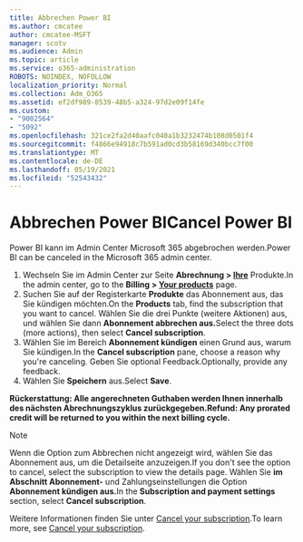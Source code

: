 ```yaml
---
title: Abbrechen Power BI
ms.author: cmcatee
author: cmcatee-MSFT
manager: scotv
ms.audience: Admin
ms.topic: article
ms.service: o365-administration
ROBOTS: NOINDEX, NOFOLLOW
localization_priority: Normal
ms.collection: Adm_O365
ms.assetid: ef2df989-8539-48b5-a324-97d2e09f14fe
ms.custom:
- "9002564"
- "5092"
ms.openlocfilehash: 321ce2fa2d40aafc040a1b3232474b108d0501f4
ms.sourcegitcommit: f4866e94918c7b591ad0cd3b58169d340bcc7f00
ms.translationtype: MT
ms.contentlocale: de-DE
ms.lasthandoff: 05/19/2021
ms.locfileid: "52543432"
---
```

# <a name="cancel-power-bi"></a><span data-ttu-id="9dbaf-102">Abbrechen Power BI</span><span class="sxs-lookup"><span data-stu-id="9dbaf-102">Cancel Power BI</span></span>

<span data-ttu-id="9dbaf-103">Power BI kann im Admin Center Microsoft 365 abgebrochen werden.</span><span class="sxs-lookup"><span data-stu-id="9dbaf-103">Power BI can be canceled in the Microsoft 365 admin center.</span></span>

1. <span data-ttu-id="9dbaf-104">Wechseln Sie im Admin Center zur Seite **Abrechnung > [Ihre](https://go.microsoft.com/fwlink/p/?linkid=842054)** Produkte.</span><span class="sxs-lookup"><span data-stu-id="9dbaf-104">In the admin center, go to the **Billing > [Your products](https://go.microsoft.com/fwlink/p/?linkid=842054)** page.</span></span>
2. <span data-ttu-id="9dbaf-105">Suchen Sie auf der Registerkarte **Produkte** das Abonnement aus, das Sie kündigen möchten.</span><span class="sxs-lookup"><span data-stu-id="9dbaf-105">On the **Products** tab, find the subscription that you want to cancel.</span></span> <span data-ttu-id="9dbaf-106">Wählen Sie die drei Punkte (weitere Aktionen) aus, und wählen Sie dann **Abonnement abbrechen aus.**</span><span class="sxs-lookup"><span data-stu-id="9dbaf-106">Select the three dots (more actions), then select **Cancel subscription**.</span></span>
3. <span data-ttu-id="9dbaf-107">Wählen Sie im Bereich **Abonnement kündigen** einen Grund aus, warum Sie kündigen.</span><span class="sxs-lookup"><span data-stu-id="9dbaf-107">In the **Cancel subscription** pane, choose a reason why you're canceling.</span></span> <span data-ttu-id="9dbaf-108">Geben Sie optional Feedback.</span><span class="sxs-lookup"><span data-stu-id="9dbaf-108">Optionally, provide any feedback.</span></span>
4. <span data-ttu-id="9dbaf-109">Wählen Sie **Speichern** aus.</span><span class="sxs-lookup"><span data-stu-id="9dbaf-109">Select **Save**.</span></span>

<span data-ttu-id="9dbaf-110">**Rückerstattung: Alle angerechneten Guthaben werden Ihnen innerhalb des nächsten Abrechnungszyklus zurückgegeben.**</span><span class="sxs-lookup"><span data-stu-id="9dbaf-110">**Refund: Any prorated credit will be returned to you within the next billing cycle.**</span></span>

> [!NOTE]
> <span data-ttu-id="9dbaf-111">Wenn die Option zum Abbrechen nicht angezeigt wird, wählen Sie das Abonnement aus, um die Detailseite anzuzeigen.</span><span class="sxs-lookup"><span data-stu-id="9dbaf-111">If you don't see the option to cancel, select the subscription to view the details page.</span></span> <span data-ttu-id="9dbaf-112">Wählen Sie **im Abschnitt Abonnement-** und Zahlungseinstellungen die Option **Abonnement kündigen aus.**</span><span class="sxs-lookup"><span data-stu-id="9dbaf-112">In the **Subscription and payment settings** section, select **Cancel subscription**.</span></span>

<span data-ttu-id="9dbaf-113">Weitere Informationen finden Sie unter [Cancel your subscription](/microsoft-365/commerce/subscriptions/cancel-your-subscription).</span><span class="sxs-lookup"><span data-stu-id="9dbaf-113">To learn more, see [Cancel your subscription](/microsoft-365/commerce/subscriptions/cancel-your-subscription).</span></span>